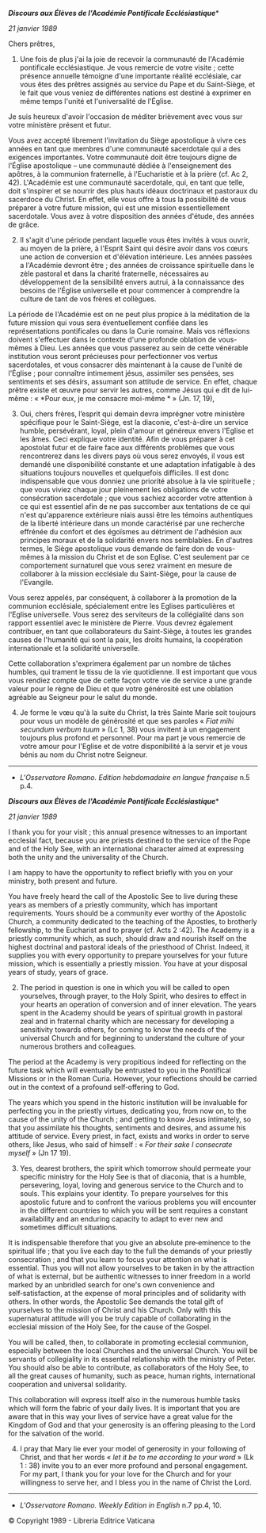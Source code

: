 ***Discours aux Élèves de l'Académie Pontificale Ecclésiastique****

*21 janvier 1989*

Chers prêtres,

1. Une fois de plus j'ai la joie de recevoir la communauté de l'Académie pontificale ecclésiastique. Je vous remercie de votre visite ; cette présence annuelle témoigne d'une importante réalité ecclésiale, car vous êtes des prêtres assignés au service du Pape et du Saint-Siège, et le fait que vous veniez de différentes nations est destiné à exprimer en même temps l'unité et l'universalité de l'Église.

Je suis heureux d'avoir l'occasion de méditer brièvement avec vous sur votre ministère présent et futur.

Vous avez accepté librement l'invitation du Siège apostolique à vivre ces années en tant que membres d'une communauté sacerdotale qui a des exigences importantes. Votre communauté doit être toujours digne de l'Église apostolique – une communauté dédiée à l'enseignement des apôtres, à la communion fraternelle, à l'Eucharistie et à la prière (cf. Ac 2, 42). L'Académie est une communauté sacerdotale, qui, en tant que telle, doit s'inspirer et se nourrir des plus hauts idéaux doctrinaux et pastoraux du sacerdoce du Christ. En effet, elle vous offre à tous la possibilité de vous préparer à votre future mission, qui est une mission essentiellement sacerdotale. Vous avez à votre disposition des années d'étude, des années de grâce.

2. Il s'agit d'une période pendant laquelle vous êtes invités à vous ouvrir, au moyen de la prière, à l'Esprit Saint qui désire avoir dans vos cœurs une action de conversion et d'élévation intérieure. Les années passées a l'Académie devront être ; des années de croissance spirituelle dans le zèle pastoral et dans la charité fraternelle, nécessaires au développement de la sensibilité envers autrui, à la connaissance des besoins de l'Église universelle et pour commencer à comprendre la culture de tant de vos frères et collègues.

La période de l'Académie est on ne peut plus propice à la méditation de la future mission qui vous sera éventuellement confiée dans les représentations pontificales ou dans la Curie romaine. Mais vos réflexions doivent s'effectuer dans le contexte d'une profonde oblation de vous-mêmes à Dieu. Les années que vous passerez au sein de cette vénérable institution vous seront précieuses pour perfectionner vos vertus sacerdotales, et vous consacrer dès maintenant à la cause de l'unité de l'Église ; pour connaître intimement jésus, assimiler ses pensées, ses sentiments et ses désirs, assumant son attitude de service. En effet, chaque prêtre existe et œuvre pour servir les autres, comme Jésus qui e dit de lui-même : « *Pour eux, je me consacre moi-même * » (Jn. 17, 19),

3. Oui, chers frères, l’esprit qui demain devra imprégner votre ministère spécifique pour le Saint-Siège, est la diaconie, c'est-à-dire un service humble, persévérant, loyal, plein d'amour et généreux envers l'Eglise et les âmes. Ceci explique votre identité. Afin de vous préparer à cet apostolat futur et de faire face aux différents problèmes que vous rencontrerez dans les divers pays où vous serez envoyés, il vous est demandé une disponibilité constante et une adaptation infatigable à des situations toujours nouvelles et quelquefois difficiles. Il est donc indispensable que vous donniez une priorité absolue à la vie spirituelle ; que vous viviez chaque jour pleinement les obligations de votre consécration sacerdotale ; que vous sachiez accorder votre attention à ce qui est essentiel afin de ne pas succomber aux tentations de ce qui n'est qu'apparence extérieure niais aussi être les témoins authentiques de la liberté intérieure dans un monde caractérisé par une recherche effrénée du confort et des égoïsmes au détriment de l'adhésion aux principes moraux et de la solidarité envers nos semblables. En d'autres termes, le Siège apostolique vous demande de faire don de vous-mêmes à la mission du Christ et de son Eglise. C'est seulement par ce comportement surnaturel que vous serez vraiment en mesure de collaborer à la mission ecclésiale du Saint-Siège, pour la cause de l'Evangile.

Vous serez appelés, par conséquent, à collaborer à la promotion de la communion ecclésiale, spécialement entre les Eglises particulières et l'Eglise universelle. Vous serez des serviteurs de la collégialité dans son rapport essentiel avec le ministère de Pierre. Vous devrez également contribuer, en tant que collaborateurs du Saint-Siège, à toutes les grandes causes de l'humanité qui sont la paix, les droits humains, la coopération internationale et la solidarité universelle.

Cette collaboration s'exprimera également par un nombre de tâches humbles, qui trament le tissu de la vie quotidienne. Il est important que vous vous rendiez compte que de cette façon votre vie de service a une grande valeur pour le règne de Dieu et que votre générosité est une oblation agréable au Seigneur pour le salut du monde.

4. Je forme le vœu qu'à la suite du Christ, la très Sainte Marie soit toujours pour vous un modèle de générosité et que ses paroles « *Fiat mihi secundum verbum tuum* » (Lc 1, 38) vous invitent à un engagement toujours plus profond et personnel. Pour ma part je vous remercie de votre amour pour l'Eglise et de votre disponibilité à la servir et je vous bénis au nom du Christ notre Seigneur.

* * *

* *L'Osservatore Romano. Edition hebdomadaire en langue française* n.5 p.4.

***Discours aux Élèves de l'Académie Pontificale Ecclésiastique****

*21 janvier 1989*

I thank you for your visit ; this annual presence witnesses to an important ecclesial fact, because you are priests destined to the service of the Pope and of the Holy See, with an international character aimed at expressing both the unity and the universality of the Church.

I am happy to have the opportunity to reflect briefly with you on your ministry, both present and future.

You have freely heard the call of the Apostolic See to live during these years as members of a priestly community, which has important requirements. Yours should be a community ever worthy of the Apostolic Church, a community dedicated to the teaching of the Apostles, to brotherly fellowship, to the Eucharist and to prayer (cf. Acts 2 :42). The Academy is a priestly community which, as such, should draw and nourish itself on the highest doctrinal and pastoral ideals of the priesthood of Christ. Indeed, it supplies you with every opportunity to prepare yourselves for your future mission, which is essentially a priestly mission. You have at your disposal years of study, years of grace.

2. The period in question is one in which you will be called to open yourselves, through prayer, to the Holy Spirit, who desires to effect in your hearts an operation of conversion and of inner elevation. The years spent in the Academy should be years of spiritual growth in pastoral zeal and in fraternal charity which are necessary for developing a sensitivity towards others, for coming to know the needs of the universal Church and for beginning to understand the culture of your numerous brothers and colleagues.

The period at the Academy is very propitious indeed for reflecting on the future task which will eventually be entrusted to you in the Pontifical Missions or in the Roman Curia. However, your reflections should be carried out in the context of a profound self‑offering to God.

The years which you spend in the historic institution will be invaluable for perfecting you in the priestly virtues, dedicating you, from now on, to the cause of the unity of the Church ; and getting to know Jesus intimately, so that you assimilate his thoughts, sentiments and desires, and assume his attitude of service. Every priest, in fact, exists and works in order to serve others, like Jesus, who said of himself : « *For their sake I consecrate myself* » (Jn 17 19).

3. Yes, dearest brothers, the spirit which tomorrow should permeate your specific ministry for the Holy See is that of diaconia, that is a humble, persevering, loyal, loving and generous service to the Church and to souls. This explains your identity. To prepare yourselves for this apostolic future and to confront the various problems you will encounter in the different countries to which you will be sent requires a constant availability and an enduring capacity to adapt to ever new and sometimes difficult situations.

It is indispensable therefore that you give an absolute pre‑eminence to the spiritual life ; that you live each day to the full the demands of your priestly consecration ; and that you learn to focus your attention on what is essential. Thus you will not allow yourselves to be taken in by the attraction of what is external, but be authentic witnesses to inner freedom in a world marked by an unbridled search for one's own convenience and self‑satisfaction, at the expense of moral principles and of solidarity with others. In other words, the Apostolic See demands the total gift of yourselves to the mission of Christ and his Church. Only with this supernatural attitude will you be truly capable of collaborating in the ecclesial mission of the Holy See, for the cause of the Gospel.

You will be called, then, to collaborate in promoting ecclesial communion, especially between the local Churches and the universal Church. You will be servants of collegiality in its essential relationship with the ministry of Peter. You should also be able to contribute, as collaborators of the Holy See, to all the great causes of humanity, such as peace, human rights, international cooperation and universal solidarity.

This collaboration will express itself also in the numerous humble tasks which will form the fabric of your daily lives. It is important that you are aware that in this way your lives of service have a great value for the Kingdom of God and that your generosity is an offering pleasing to the Lord for the salvation of the world.

4. I pray that Mary lie ever your model of generosity in your following of Christ, and that her words « *let it be to me according to your word* » (Lk 1 : 38) invite you to an ever more profound and personal engagement. For my part, I thank you for your love for the Church and for your willingness to serve her, and I bless you in the name of Christ the Lord.

* * *

* *L'Osservatore Romano. Weekly Edition in English* n.7 pp.4, 10.

© Copyright 1989 - Libreria Editrice Vaticana